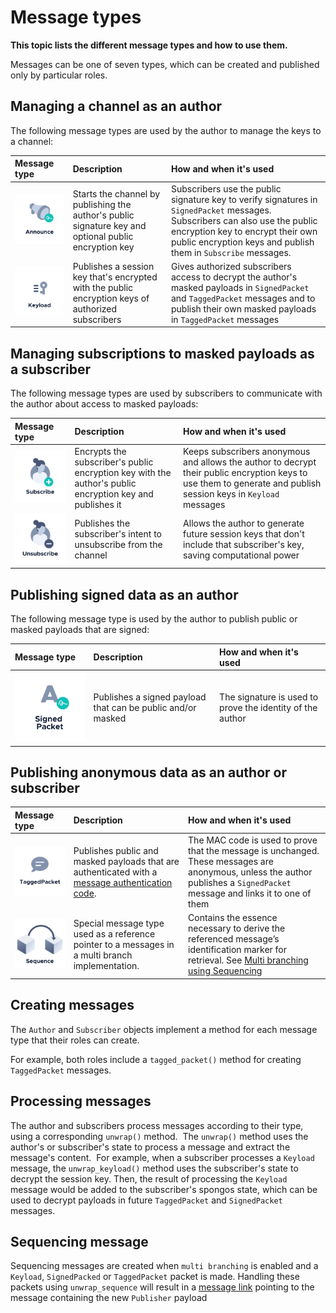 # Message types

**This topic lists the different message types and how to use them.**

Messages can be one of seven types, which can be created and published only by particular roles.

## Managing a channel as an author

The following message types are used by the author to manage the keys to a channel:

|**Message type**| **Description**| **How and when it's used**|
|:-----------|:-----------|:---------------------------------------|
|![Announce](../images/announce.png)| Starts the channel by publishing the author's public signature key and optional public encryption key | Subscribers use the public signature key to verify signatures in `SignedPacket` messages. Subscribers can also use the public encryption key to encrypt their own public encryption keys and publish them in `Subscribe` messages.|
|![Keyload](../images/keyload.png)| Publishes a session key that's encrypted with the public encryption keys of authorized subscribers|Gives authorized subscribers access to decrypt the author's masked payloads in `SignedPacket` and `TaggedPacket` messages and to publish their own masked payloads in `TaggedPacket` messages|

## Managing subscriptions to masked payloads as a subscriber

The following message types are used by subscribers to communicate with the author about access to masked payloads:

|**Message type**| **Description**|  **How and when it's used**|
|:-----------|:-----------|:---------------------------------------|
|![Subscribe](../images/subscribe.png)|Encrypts the subscriber's public encryption key with the author's public encryption key and publishes it| Keeps subscribers anonymous and allows the author to decrypt their public encryption keys to use them to generate and publish session keys in  `Keyload` messages
|![Unsubscribe](../images/unsubscribe.png)| Publishes the subscriber's intent to unsubscribe from the channel|Allows the author to generate future session keys that don't include that subscriber's key, saving computational power

## Publishing signed data as an author

The following message type is used by the author to publish public or masked payloads that are signed:

|**Message type**| **Description**|  **How and when it's used**|
|:-----------|:-----------|:---------------------------------------|
|![SignedPacket](../images/signedpacket.png)|Publishes a signed payload that can be public and/or masked | The signature is used to prove the identity of the author|

## Publishing anonymous data as an author or subscriber

|**Message type**| **Description**|  **How and when it's used**|
|:-----------|:-----------|:---------------------------------------|
|![TaggedPacket](../images/taggedpacket.png)| Publishes public and masked payloads that are authenticated with a [message authentication code](https://searchsecurity.techtarget.com/definition/message-authentication-code-MAC). |The MAC code is used to prove that the message is unchanged. These messages are anonymous, unless the author publishes a `SignedPacket` message and links it to one of them|
|![Sequence](../images/sequencepacket.png)|Special message type used as a reference pointer to a messages in a multi branch implementation. | Contains the essence necessary to derive the referenced message’s identification marker for retrieval. See [Multi branching using Sequencing](../guides/multi-branch-sequence.md)

## Creating messages

The `Author` and `Subscriber` objects implement a method for each message type that their roles can create.

For example, both roles include a `tagged_packet()` method for creating `TaggedPacket` messages.

## Processing messages

The author and subscribers process messages according to their type, using a corresponding `unwrap()` method.
​
The `unwrap()` method uses the author's or subscriber's state to process a message and extract the message's content.
​
For example, when a subscriber processes a `Keyload` message, the `unwrap_keyload()` method uses the subscriber's state to decrypt the session key. Then, the result of processing the `Keyload` message would be added to the subscriber's spongos state, which can be used to decrypt payloads in future `TaggedPacket` and `SignedPacket` messages.

## Sequencing message

Sequencing messages are created when `multi branching` is enabled and a `Keyload`, `SignedPacked` or `TaggedPacket` packet is made. Handling these packets using `unwrap_sequence` will result in a [message link](../guides/sending-links.md) pointing to the message containing the new `Publisher` payload